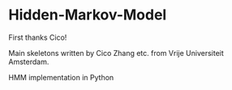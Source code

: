 Hidden-Markov-Model
 =====
 First thanks Cico!
 
 Main skeletons written by Cico Zhang etc. from Vrije Universiteit Amsterdam.
 
 HMM implementation in Python

